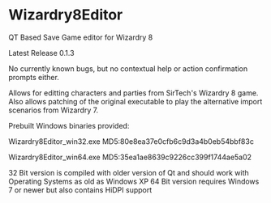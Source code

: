 # Wizardry8Editor
QT Based Save Game editor for Wizardry 8

Latest Release 0.1.3

No currently known bugs, but no contextual help or action confirmation prompts either.

Allows for editting characters and parties from SirTech's Wizardry 8 game.
Also allows patching of the original executable to play the alternative import scenarios from Wizardry 7.

Prebuilt Windows binaries provided:

Wizardry8Editor_win32.exe    MD5:80e8ea37e0cfb6c9d3a4b0eb54bbf83c

Wizardry8Editor_win64.exe    MD5:35ea1ae8639c9226cc399f1744ae5a02

32 Bit version is compiled with older version of Qt and should work with Operating Systems as old as Windows XP
64 Bit version requires Windows 7 or newer but also contains HiDPI support
